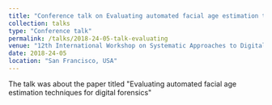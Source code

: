 ```yaml
---
title: "Conference talk on Evaluating automated facial age estimation techniques for digital forensics"
collection: talks
type: "Conference talk"
permalink: /talks/2018-24-05-talk-evaluating
venue: "12th International Workshop on Systematic Approaches to Digital Forensics Engineering (SADFE), IEEE Security and Privacy Workshops"
date: 2018-24-05
location: "San Francisco, USA"
---
```


The talk was about the paper titled "Evaluating automated facial age estimation techniques for digital forensics"
